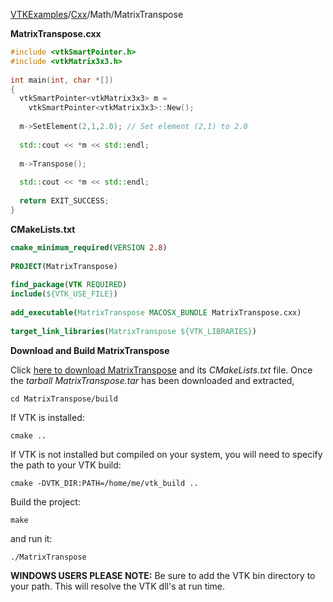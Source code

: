 [VTKExamples](Home)/[Cxx](Cxx)/Math/MatrixTranspose

**MatrixTranspose.cxx**
```c++
#include <vtkSmartPointer.h>
#include <vtkMatrix3x3.h>
	
int main(int, char *[])
{
  vtkSmartPointer<vtkMatrix3x3> m = 
    vtkSmartPointer<vtkMatrix3x3>::New();
  
  m->SetElement(2,1,2.0); // Set element (2,1) to 2.0
  
  std::cout << *m << std::endl;
  
  m->Transpose();
  
  std::cout << *m << std::endl;
  
  return EXIT_SUCCESS;
}
```
**CMakeLists.txt**
```cmake
cmake_minimum_required(VERSION 2.8)
 
PROJECT(MatrixTranspose)
 
find_package(VTK REQUIRED)
include(${VTK_USE_FILE})
 
add_executable(MatrixTranspose MACOSX_BUNDLE MatrixTranspose.cxx)
 
target_link_libraries(MatrixTranspose ${VTK_LIBRARIES})
```

**Download and Build MatrixTranspose**

Click [here to download MatrixTranspose](https://github.com/lorensen/VTKWikiExamplesTarballs/raw/master/MatrixTranspose.tar) and its *CMakeLists.txt* file.
Once the *tarball MatrixTranspose.tar* has been downloaded and extracted,
```
cd MatrixTranspose/build 
```
If VTK is installed:
```
cmake ..
```
If VTK is not installed but compiled on your system, you will need to specify the path to your VTK build:
```
cmake -DVTK_DIR:PATH=/home/me/vtk_build ..
```
Build the project:
```
make
```
and run it:
```
./MatrixTranspose
```
**WINDOWS USERS PLEASE NOTE:** Be sure to add the VTK bin directory to your path. This will resolve the VTK dll's at run time.

